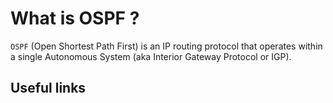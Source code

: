 # What is OSPF ?

`OSPF` (Open Shortest Path First) is an IP routing protocol that operates within a single Autonomous System (aka Interior Gateway Protocol or IGP).


## Useful links

